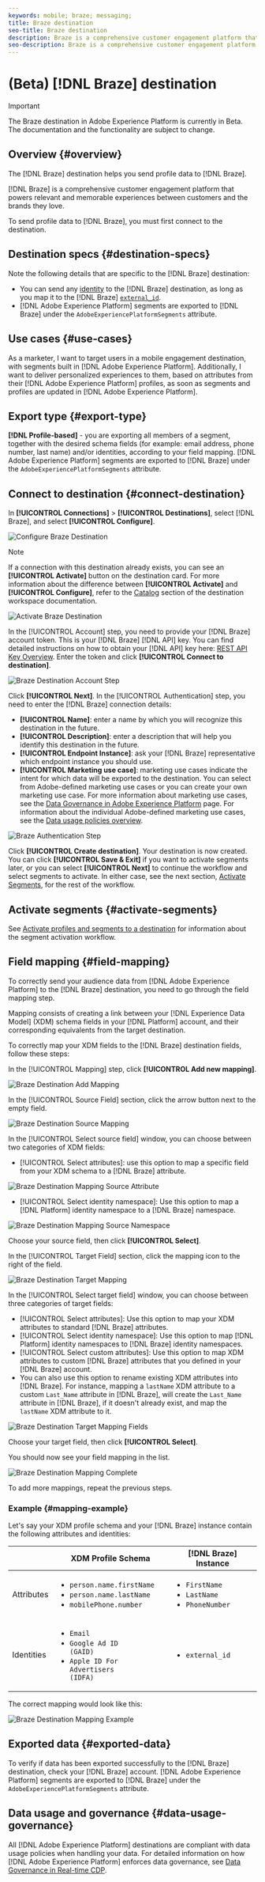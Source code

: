 ```yaml
---
keywords: mobile; braze; messaging;
title: Braze destination
seo-title: Braze destination
description: Braze is a comprehensive customer engagement platform that powers relevant and memorable experiences between customers and the brands they love.
seo-description: Braze is a comprehensive customer engagement platform that powers relevant and memorable experiences between customers and the brands they love.
---
```


# (Beta) [!DNL Braze] destination

>[!IMPORTANT]
>
>The Braze destination in Adobe Experience Platform is currently in Beta. The documentation and the functionality are subject to change.

## Overview {#overview}

The [!DNL Braze] destination helps you send profile data to [!DNL Braze].

[!DNL Braze] is a comprehensive customer engagement platform that powers relevant and memorable experiences between customers and the brands they love.

To send profile data to [!DNL Braze], you must first connect to the destination.

## Destination specs {#destination-specs}

Note the following details that are specific to the [!DNL Braze] destination:

* You can send any [identity](../../../identity-service/namespaces.md) to the [!DNL Braze] destination, as long as you map it to the [!DNL Braze] [`external_id`](https://www.braze.com/docs/api/basics/#external-user-id-explanation).
* [!DNL Adobe Experience Platform] segments are exported to [!DNL Braze] under the `AdobeExperiencePlatformSegments` attribute.

## Use cases {#use-cases}

As a marketer, I want to target users in a mobile engagement destination, with segments built in [!DNL Adobe Experience Platform]. Additionally, I want to deliver personalized experiences to them, based on attributes from their [!DNL Adobe Experience Platform] profiles, as soon as segments and profiles are updated in [!DNL Adobe Experience Platform].

## Export type {#export-type}

**[!DNL Profile-based]** - you are exporting all members of a segment, together with the desired schema fields (for example: email address, phone number, last name) and/or identities, according to your field mapping.
[!DNL Adobe Experience Platform] segments are exported to [!DNL Braze] under the `AdobeExperiencePlatformSegments` attribute.


## Connect to destination {#connect-destination}

In **[!UICONTROL Connections]** > **[!UICONTROL Destinations]**, select [!DNL Braze], and select **[!UICONTROL Configure]**.

![Configure Braze Destination](../../assets/catalog/mobile-engagement/braze/configure.png)

>[!NOTE]
>
>If a connection with this destination already exists, you can see an **[!UICONTROL Activate]** button on the destination card. For more information about the difference between **[!UICONTROL Activate]** and **[!UICONTROL Configure]**, refer to the [Catalog](../../ui/destinations-workspace.md#catalog) section of the destination workspace documentation.
>
>![Activate Braze Destination](../../assets/catalog/mobile-engagement/braze/activate.png)

In the [!UICONTROL Account] step, you need to provide your [!DNL Braze] account token. This is your [!DNL Braze] [!DNL API] key. You can find detailed instructions on how to obtain your [!DNL API] key here: [REST API Key Overview](https://www.braze.com/docs/api/api_key/). Enter the token and click **[!UICONTROL Connect to destination]**. 

![Braze Destination Account Step](../../assets/catalog/mobile-engagement/braze/account.png)

Click **[!UICONTROL Next]**. In the [!UICONTROL Authentication] step, you need to enter the [!DNL Braze] connection details:
 * **[!UICONTROL Name]**: enter a name by which you will recognize this destination in the future.
 * **[!UICONTROL Description]**: enter a description that will help you identify this destination in the future.
 * **[!UICONTROL Endpoint Instance]**: ask your [!DNL Braze] representative which endpoint instance you should use.
 * **[!UICONTROL Marketing use case]**: marketing use cases indicate the intent for which data will be exported to the destination. You can select from Adobe-defined marketing use cases or you can create your own marketing use case. For more information about marketing use cases, see the [Data Governance in Adobe Experience Platform](../../../rtcdp/privacy/data-governance-overview.md#destinations) page. For information about the individual Adobe-defined marketing use cases, see the [Data usage policies overview](../../../data-governance/policies/overview.md#core-actions). 

![Braze Authentication Step](../../assets/catalog/mobile-engagement/braze/authentication.png)

Click **[!UICONTROL Create destination]**. Your destination is now created. You can click **[!UICONTROL Save & Exit]** if you want to activate segments later, or you can select **[!UICONTROL Next]** to continue the workflow and select segments to activate. In either case, see the next section, [Activate Segments](#activate-segments), for the rest of the workflow.

## Activate segments {#activate-segments}

See [Activate profiles and segments to a destination](../../ui/activate-destinations.md#select-attributes) for information about the segment activation workflow.

## Field mapping {#field-mapping}

To correctly send your audience data from [!DNL Adobe Experience Platform] to the [!DNL Braze] destination, you need to go through the field mapping step.

Mapping consists of creating a link between your [!DNL Experience Data Model] (XDM) schema fields in your [!DNL Platform] account, and their corresponding equivalents from the target destination.

To correctly map your XDM fields to the [!DNL Braze] destination fields, follow these steps:

In the [!UICONTROL Mapping] step, click **[!UICONTROL Add new mapping]**.
   
![Braze Destination Add Mapping](../../assets/catalog/mobile-engagement/braze/mapping.png)

In the [!UICONTROL Source Field] section, click the arrow button next to the empty field.
   
![Braze Destination Source Mapping](../../assets/catalog/mobile-engagement/braze/mapping-source.png)

In the [!UICONTROL Select source field] window, you can choose between two categories of XDM fields:
* [!UICONTROL Select attributes]: use this option to map a specific field from your XDM schema to a [!DNL Braze] attribute.

![Braze Destination Mapping Source Attribute](../../assets/catalog/mobile-engagement/braze/mapping-attributes.png)

* [!UICONTROL Select identity namespace]: Use this option to map a [!DNL Platform] identity namespace to a [!DNL Braze] namespace.

![Braze Destination Mapping Source Namespace](../../assets/catalog/mobile-engagement/braze/mapping-namespaces.png)

Choose your source field, then click **[!UICONTROL Select]**.

In the [!UICONTROL Target Field] section, click the mapping icon to the right of the field.
   
![Braze Destination Target Mapping](../../assets/catalog/mobile-engagement/braze/mapping-target.png)

In the [!UICONTROL Select target field] window, you can choose between three categories of target fields:
* [!UICONTROL Select attributes]: Use this option to map your XDM attributes to standard [!DNL Braze] attributes.
* [!UICONTROL Select identity namespace]: Use this option to map [!DNL Platform] identity namespaces to [!DNL Braze] identity namespaces.
* [!UICONTROL Select custom attributes]: Use this option to map XDM attributes to custom [!DNL Braze] attributes that you defined in your [!DNL Braze] account.
* You can also use this option to rename existing XDM attributes into [!DNL Braze]. For instance, mapping a `lastName` XDM attribute to a custom `Last_Name` attribute in [!DNL Braze], will create the `Last_Name` attribute in [!DNL Braze], if it doesn't already exist, and map the `lastName` XDM attribute to it.
  
![Braze Destination Target Mapping Fields](../../assets/catalog/mobile-engagement/braze/mapping-target-fields.png)

Choose your target field, then click **[!UICONTROL Select]**.

You should now see your field mapping in the list.
   
![Braze Destination Mapping Complete](../../assets/catalog/mobile-engagement/braze/mapping-complete.png)
   
To add more mappings, repeat the previous steps.

### Example {#mapping-example}

Let's say your XDM profile schema and your [!DNL Braze] instance contain the following attributes and identities:

||XDM Profile Schema|[!DNL Braze] Instance|
|---|---|---|
|Attributes|<ul><li><code>person.name.firstName</code></li><li><code>person.name.lastName</code></li><li><code>mobilePhone.number</code></li></ul>|<ul><li><code>FirstName</code></li><li><code>LastName</code></li><li><code>PhoneNumber</code></li></ul>|
|Identities|<ul><li><code>Email</code></li><li><code>Google Ad ID (GAID)</code></li><li><code>Apple ID For Advertisers (IDFA)</code></li></ul>|<ul><li><code>external_id</code></li></ul>|

The correct mapping would look like this:

![Braze Destination Mapping Example](../../assets/catalog/mobile-engagement/braze/mapping-example.png)

## Exported data {#exported-data}

To verify if data has been exported successfully to the [!DNL Braze] destination, check your [!DNL Braze] account. [!DNL Adobe Experience Platform] segments are exported to [!DNL Braze] under the `AdobeExperiencePlatformSegments` attribute.

## Data usage and governance {#data-usage-governance}

All [!DNL Adobe Experience Platform] destinations are compliant with data usage policies when handling your data. For detailed information on how [!DNL Adobe Experience Platform] enforces data governance, see [Data Governance in Real-time CDP](../../../rtcdp/privacy/data-governance-overview.md).

